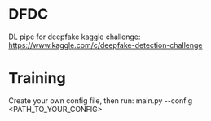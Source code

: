 # DFDC
DL pipe for deepfake kaggle challenge: https://www.kaggle.com/c/deepfake-detection-challenge
# Training
Create your own config file, then run:
main.py --config <PATH_TO_YOUR_CONFIG>
